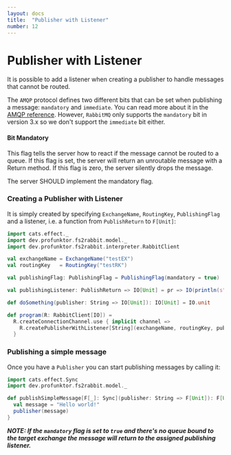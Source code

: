 ```yaml
---
layout: docs
title:  "Publisher with Listener"
number: 12
---
```


# Publisher with Listener

It is possible to add a listener when creating a publisher to handle messages that cannot be routed.

The `AMQP` protocol defines two different bits that can be set when publishing a message: `mandatory` and `immediate`. You can read more about it in the [AMQP reference](https://www.rabbitmq.com/amqp-0-9-1-reference.html). However, `RabbitMQ` only supports the `mandatory` bit in version 3.x so we don't support the `immediate` bit either.

#### Bit Mandatory

This flag tells the server how to react if the message cannot be routed to a queue. If this flag is set, the server will return an unroutable message with a Return method. If this flag is zero, the server silently drops the message.

The server SHOULD implement the mandatory flag.

### Creating a Publisher with Listener

It is simply created by specifying `ExchangeName`, `RoutingKey`, `PublishingFlag` and a listener, i.e. a function from `PublishReturn` to `F[Unit]`:

```scala mdoc:silent
import cats.effect._
import dev.profunktor.fs2rabbit.model._
import dev.profunktor.fs2rabbit.interpreter.RabbitClient

val exchangeName = ExchangeName("testEX")
val routingKey   = RoutingKey("testRK")

val publishingFlag: PublishingFlag = PublishingFlag(mandatory = true)

val publishingListener: PublishReturn => IO[Unit] = pr => IO(println(s"Publish listener: $pr"))

def doSomething(publisher: String => IO[Unit]): IO[Unit] = IO.unit

def program(R: RabbitClient[IO]) =
  R.createConnectionChannel.use { implicit channel =>
    R.createPublisherWithListener[String](exchangeName, routingKey, publishingFlag, publishingListener).flatMap(doSomething)
  }
```

### Publishing a simple message

Once you have a `Publisher` you can start publishing messages by calling it:

```scala mdoc:silent
import cats.effect.Sync
import dev.profunktor.fs2rabbit.model._

def publishSimpleMessage[F[_]: Sync](publisher: String => F[Unit]): F[Unit] = {
  val message = "Hello world!"
  publisher(message)
}
```

***NOTE: If the `mandatory` flag is set to `true` and there's no queue bound to the target exchange the message will return to the assigned publishing listener.***
